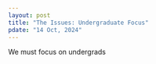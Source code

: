 ```yaml
---
layout: post
title: "The Issues: Undergraduate Focus"
pdate: "14 Oct, 2024"
---
```


We must focus on undergrads